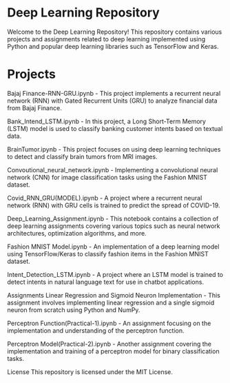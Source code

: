 # Deep Learning Repository

Welcome to the Deep Learning Repository! This repository contains various projects and assignments related to deep learning implemented using Python and popular deep learning libraries such as TensorFlow and Keras.

# Projects

Bajaj Finance-RNN-GRU.ipynb - This project implements a recurrent neural network (RNN) with Gated Recurrent Units (GRU) to analyze financial data from Bajaj Finance.

Bank_Intend_LSTM.ipynb - In this project, a Long Short-Term Memory (LSTM) model is used to classify banking customer intents based on textual data.

BrainTumor.ipynb - This project focuses on using deep learning techniques to detect and classify brain tumors from MRI images.

Convoutional_neural_network.ipynb - Implementing a convolutional neural network (CNN) for image classification tasks using the Fashion MNIST dataset.

Covid_RNN_GRU(MODEL).ipynb - A project where a recurrent neural network (RNN) with GRU cells is trained to predict the spread of COVID-19.

Deep_Learning_Assignment.ipynb - This notebook contains a collection of deep learning assignments covering various topics such as neural network architectures, optimization algorithms, and more.

Fashion MNIST Model.ipynb - An implementation of a deep learning model using TensorFlow/Keras to classify fashion items in the Fashion MNIST dataset.

Intent_Detection_LSTM.ipynb - A project where an LSTM model is trained to detect intents in natural language text for use in chatbot applications.

Assignments
Linear Regression and Sigmoid Neuron Implementation - This assignment involves implementing linear regression and a single sigmoid neuron from scratch using Python and NumPy.

Perceptron Function(Practical-1).ipynb - An assignment focusing on the implementation and understanding of the perceptron function.

Perceptron Model(Practical-2).ipynb - Another assignment covering the implementation and training of a perceptron model for binary classification tasks.

License
This repository is licensed under the MIT License.
